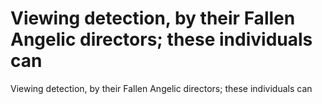 # Viewing detection, by their Fallen Angelic directors; these individuals can

Viewing detection, by their Fallen Angelic directors; these individuals can